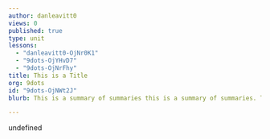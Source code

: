 ```yaml
---
author: danleavitt0
views: 0
published: true
type: unit
lessons: 
  - "danleavitt0-OjNr0K1"
  - "9dots-OjYHvD7"
  - "9dots-OjNrFhy"
title: This is a Title
org: 9dots
id: "9dots-OjNWt2J"
blurb: This is a summary of summaries this is a summary of summaries. This is a summary of summaries. This is a summary of summaries.

---
```


undefined
